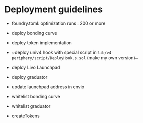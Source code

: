# Deployment guidelines

- foundry.toml: optimization runs : 200 or more

- deploy bonding curve
- deploy token implementation 

- ~deploy univ4 hook with special script in `lib/v4-periphery/script/DeployHook.s.sol` (make my own version)~

- deploy Livo Launchpad
- deploy graduator

- update launchpad address in envio
- whitelist bonding curve
- whitelist graduator
  



- createTokens
